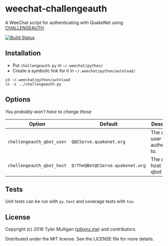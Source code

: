 # weechat-challengeauth

A WeeChat script for authenticating with QuakeNet using [CHALLENGEAUTH](https://www.quakenet.org/development/challengeauth).

[![Build Status](https://travis-ci.org/z/weechat-challengeauth.svg?branch=develop)](https://travis-ci.org/z/weechat-challengeauth)

## Installation

* Put `challengeauth.py` in `~/.weechat/python/`
* Create a symbolic link for it in `~/.weechat/python/autoload/` 

```
cd ~/.weechat/python/autoload
ln -s ../challengeauth.py
```

## Options

*You probably won't have to change these*

| Option                     | Default                         | Description                        |
|----------------------------|---------------------------------|------------------------------------|
| `challengeauth_qbot_user`  | `Q@CServe.quakenet.org`         | The qbot user to authenticate to.  |
| `challengeauth_qbot_host`  | `Q!TheQBot@CServe.quakenet.org` | The qbot host for the qbot user.   |

## Tests

Unit tests can be run with `py.test` and coverage tests with `tox`.

## License

Copyright (c) 2016 Tyler Mulligan (z@xnz.me) and contributors.

Distributed under the MIT license. See the LICENSE file for more details.
